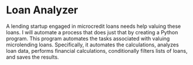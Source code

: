 # Loan Analyzer

A lending startup engaged in microcredit loans needs help valuing these loans. I will automate a process that does just that by creating a Python program. This program automates the tasks associated with valuing microlending loans. Specifically, it automates the calculations, analyzes loan data, performs financial calculations, conditionally filters lists of loans, and saves the results.
